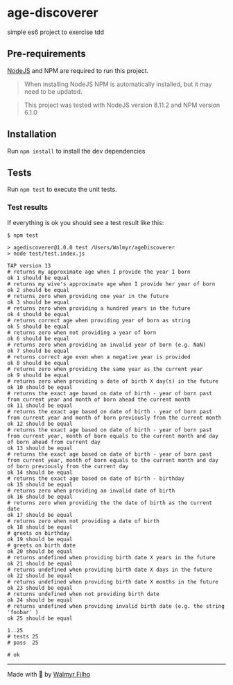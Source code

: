 # age-discoverer
simple es6 project to exercise tdd

## Pre-requirements

[NodeJS](https://nodejs.org/) and NPM are required to run this project.

> When installing NodeJS NPM is automatically installed, but it may need to be updated.

> This project was tested with NodeJS version 8.11.2 and NPM version 6.1.0

## Installation

Run `npm install` to install the dev dependencies

## Tests

Run `npm test` to execute the unit tests.

### Test results

If everything is ok you should see a test result like this:

```
$ npm test

> agediscoverer@1.0.0 test /Users/Walmyr/ageDiscoverer
> node test/test.index.js

TAP version 13
# returns my approximate age when I provide the year I born
ok 1 should be equal
# returns my wive's approximate age when I provide her year of born
ok 2 should be equal
# returns zero when providing one year in the future
ok 3 should be equal
# returns zero when providing a hundred years in the future
ok 4 should be equal
# returns correct age when providing year of born as string
ok 5 should be equal
# returns zero when not providing a year of born
ok 6 should be equal
# returns zero when providing an invalid year of born (e.g. NaN)
ok 7 should be equal
# returns correct age even when a negative year is provided
ok 8 should be equal
# returns zero when providing the same year as the current year
ok 9 should be equal
# returns zero when providing a date of birth X day(s) in the future
ok 10 should be equal
# returns the exact age based on date of birth - year of born past from current year and month of born ahead the current month
ok 11 should be equal
# returns the exact age based on date of birth - year of born past from current year and month of born previously from the current month
ok 12 should be equal
# returns the exact age based on date of birth - year of born past from current year, month of born equals to the current month and day of born ahead from current day
ok 13 should be equal
# returns the exact age based on date of birth - year of born past from current year, month of born equals to the current month and day of born previously from the current day
ok 14 should be equal
# returns the exact age based on date of birth - birthday
ok 15 should be equal
# returns zero when providing an invalid date of birth
ok 16 should be equal
# returns zero when providing the the date of birth as the current date
ok 17 should be equal
# returns zero when not providing a date of birth
ok 18 should be equal
# greets on birthday
ok 19 should be equal
# greets on birth date
ok 20 should be equal
# returns undefined when providing birth date X years in the future
ok 21 should be equal
# returns undefined when providing birth date X days in the future
ok 22 should be equal
# returns undefined when providing birth date X months in the future
ok 23 should be equal
# returns undefined when not providing birth date
ok 24 should be equal
# returns undefined when providing invalid birth date (e.g. the string 'foobar' )
ok 25 should be equal

1..25
# tests 25
# pass  25

# ok
```
___

Made with 💚 by [Walmyr Filho](http://walmyr-filho.com)
